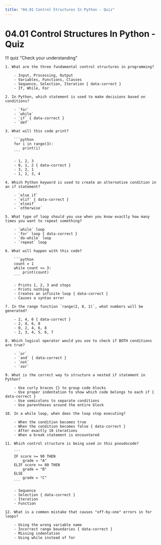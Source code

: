 ```yaml
---
title: "04.01 Control Structures In Python - Quiz"
---
```


# 04.01 Control Structures In Python - Quiz

!!! quiz "Check your understanding"

    1. What are the three fundamental control structures in programming?

        - Input, Processing, Output
        - Variables, Functions, Classes
        - Sequence, Selection, Iteration { data-correct }
        - If, While, For

    2. In Python, which statement is used to make decisions based on conditions?

        - `for`
        - `while`
        - `if` { data-correct }
        - `def`

    3. What will this code print?

        ```python
        for i in range(3):
            print(i)
        ```

        - 1, 2, 3
        - 0, 1, 2 { data-correct }
        - 3, 2, 1
        - 1, 2, 3, 4

    4. Which Python keyword is used to create an alternative condition in an if statement?

        - `else if`
        - `elif` { data-correct }
        - `elseif`
        - `otherwise`

    5. What type of loop should you use when you know exactly how many times you want to repeat something?

        - `while` loop
        - `for` loop { data-correct }
        - `do-while` loop
        - `repeat` loop

    6. What will happen with this code?

        ```python
        count = 1
        while count <= 3:
            print(count)
        ```

        - Prints 1, 2, 3 and stops
        - Prints nothing
        - Creates an infinite loop { data-correct }
        - Causes a syntax error

    7. In the range function `range(2, 8, 2)`, what numbers will be generated?

        - 2, 4, 6 { data-correct }
        - 2, 4, 6, 8
        - 0, 2, 4, 6, 8
        - 2, 3, 4, 5, 6, 7

    8. Which logical operator would you use to check if BOTH conditions are true?

        - `or`
        - `and` { data-correct }
        - `not`
        - `xor`

    9. What is the correct way to structure a nested if statement in Python?

        - Use curly braces {} to group code blocks
        - Use proper indentation to show which code belongs to each if { data-correct }
        - Use semicolons to separate conditions
        - Use parentheses around the entire block

    10. In a while loop, when does the loop stop executing?

        - When the condition becomes true
        - When the condition becomes false { data-correct }
        - After exactly 10 iterations
        - When a break statement is encountered

    11. Which control structure is being used in this pseudocode?

        ```
        IF score >= 90 THEN
            grade = "A"
        ELIF score >= 80 THEN
            grade = "B"
        ELSE
            grade = "C"
        ```

        - Sequence
        - Selection { data-correct }
        - Iteration
        - Function

    12. What is a common mistake that causes "off-by-one" errors in for loops?

        - Using the wrong variable name
        - Incorrect range boundaries { data-correct }
        - Missing indentation
        - Using while instead of for
